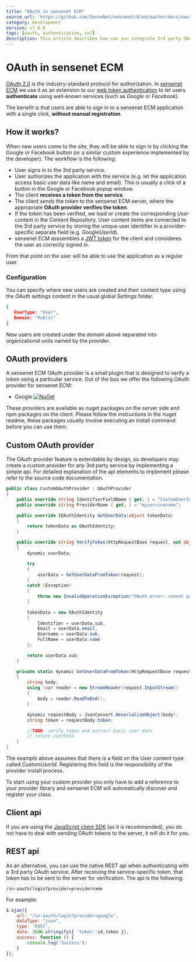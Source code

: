 ```yaml
---
title: "OAuth in sensenet ECM"
source_url: 'https://github.com/SenseNet/sensenet/blob/master/docs/oauth.md'
category: Development
version: v7.0.0
tags: [oauth, authentication, sn7]
description: This article describes how can you integrate 3rd party OAuth providers into sensenet ECM.
---
```


# OAuth in sensenet ECM
[OAuth 2.0](https://oauth.net/2/) is the industry-standard protocol for authorization. In [sensenet ECM](https://github.com/SenseNet/sensenet) we use it as an extension to our [web token authentication](https://community.sensenet.com/docs/web-token-authentication) to let users **authenticate** using well-known services (such as *Google* or *Facebook*).

The benefit is that users are able to sign in to a sensenet ECM application with a single click, **without manual registration**.

## How it works?
When new users come to the site, they will be able to sign in by clicking the Google or Facebook button (or a similar custom experience implemented by the developer). The workflow is the following:

- User signs in to the 3rd party service.
- User authorizes the application with the service (e.g. let the application access basic user data like name and email). This is usually a click of a button in the Google or Facebook popup window.
- The client **receives a token from the service**. 
- The client sends the token to the sensenet ECM server, where the appropriate **OAuth provider verifies the token**.
- If the token has been verified, we load or create the corresponding *User* content in the Content Repository. User content items are connected to the 3rd party service by storing the unique user identifier in a provider-specific separate field (e.g. *GoogleUserId*).
- sensenet ECM asssembles a [JWT token](https://community.sensenet.com/docs/web-token-authentication) for the client and consideres the user as correctly signed in.

From that point on the user will be able to use the application as a regular user.

### Configuration
You can specify where new users are created and their content type using the *OAuth* settings content in the usual global *Settings* folder.

```json
{
   UserType: "User",
   Domain: "Public"
}
```

New users are created under the domain above separated into organizational units named by the provider.

## OAuth providers
A sensenet ECM OAuth provider is a small plugin that is designed to verify a token using a particular service. Out of the box we offer the following OAuth provider for sensenet ECM:

- Google [![NuGet](https://img.shields.io/nuget/v/SenseNet.OAuth.Google.svg)](https://www.nuget.org/packages/SenseNet.OAuth.Google)

These providers are available as nuget packages on the server side and npm packages on the client. Please follow the instructions in the nuget readme, these packages usually involve executing an install command before you can use them.

## Custom OAuth provider
The OAuth provider feature is extendable by design, so developers may create a custom provider for any 3rd party service by implementing a simple api. For detailed explanation of the api elements to implement please refer to the source code documentation.

```csharp
public class CustomOAuthProvider : OAuthProvider
{
    public override string IdentifierFieldName { get; } = "CustomUserId";
    public override string ProviderName { get; } = "myservicename";

    public override IOAuthIdentity GetUserData(object tokenData)
    {
        return tokenData as OAuthIdentity;
    }

    public override string VerifyToken(HttpRequestBase request, out object tokenData)
    {
        dynamic userData;

        try
        {
            userData = GetUserDataFromToken(request);
        }
        catch (Exception)
        {
            throw new InvalidOperationException("OAuth error: cannot parse user data from the request.");
        }

        tokenData = new OAuthIdentity
        {
            Identifier = userData.sub,
            Email = userData.email,
            Username = userData.sub,
            FullName = userData.name
        };

        return userData.sub;
    }

    private static dynamic GetUserDataFromToken(HttpRequestBase request)
    {
        string body;
        using (var reader = new StreamReader(request.InputStream))
        {
            body = reader.ReadToEnd();
        }

        dynamic requestBody = JsonConvert.DeserializeObject(body);
        string token = requestBody.token;

        //TODO: verify token and extract basic user data
        // return userData        
    }
}
```

The example above assumes that there is a field on the User content type called *CustomUserId*. Registering this field is the responsibility of the provider install process.

To start using your custom provider you only have to add a reference to your provider library and sensenet ECM will automatically discover and register your class.

## Client api
If you are using the [JavaScript client SDK](https://github.com/SenseNet/sn-client-js) (as it is recommended), you do not have to deal with sending OAuth tokens to the server, it will do it for you.

## REST api
As an alternative, you can use the native REST api when authenticating with a 3rd party OAuth service. After receiving the service-specific token, that token has to be sent to the server for verification. The api is the following:

```text
/sn-oauth/login?provider=providername
```

For example:

```javascript
$.ajax({
    url: "/sn-oauth/login?provider=google",
    dataType: "json",
    type: 'POST',
    data: JSON.stringify({ 'token':id_token }),
    success: function () {
        console.log('Success');
    }
});
```